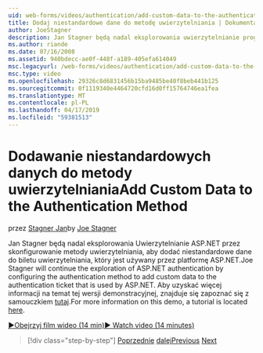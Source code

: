 ```yaml
---
uid: web-forms/videos/authentication/add-custom-data-to-the-authentication-method
title: Dodaj niestandardowe dane do metodę uwierzytelniania | Dokumentacja firmy Microsoft
author: JoeStagner
description: Jan Stagner będą nadal eksplorowania uwierzytelnianie programu ASP.NET, przez skonfigurowanie metody uwierzytelniania, aby dodać niestandardowe dane do biletu uwierzytelniania...
ms.author: riande
ms.date: 07/16/2008
ms.assetid: 940bdecc-ae0f-448f-a189-405efa614049
msc.legacyurl: /web-forms/videos/authentication/add-custom-data-to-the-authentication-method
msc.type: video
ms.openlocfilehash: 29326c8d6831456b15ba9485be40f8beb441b125
ms.sourcegitcommit: 0f1119340e4464720cfd16d0ff15764746ea1fea
ms.translationtype: MT
ms.contentlocale: pl-PL
ms.lasthandoff: 04/17/2019
ms.locfileid: "59381513"
---
```

# <a name="add-custom-data-to-the-authentication-method"></a><span data-ttu-id="33f19-103">Dodawanie niestandardowych danych do metody uwierzytelniania</span><span class="sxs-lookup"><span data-stu-id="33f19-103">Add Custom Data to the Authentication Method</span></span>

<span data-ttu-id="33f19-104">przez [Stagner Jan](https://github.com/JoeStagner)</span><span class="sxs-lookup"><span data-stu-id="33f19-104">by [Joe Stagner](https://github.com/JoeStagner)</span></span>

<span data-ttu-id="33f19-105">Jan Stagner będą nadal eksplorowania Uwierzytelnianie ASP.NET przez skonfigurowanie metody uwierzytelniania, aby dodać niestandardowe dane do biletu uwierzytelniania, który jest używany przez platformę ASP.NET.</span><span class="sxs-lookup"><span data-stu-id="33f19-105">Joe Stagner will continue the exploration of ASP.NET authentication by configuring the authentication method to add custom data to the authentication ticket that is used by ASP.NET.</span></span> <span data-ttu-id="33f19-106">Aby uzyskać więcej informacji na temat tej wersji demonstracyjnej, znajduje się zapoznać się z samouczkiem [tutaj](../../overview/older-versions-security/introduction/forms-authentication-configuration-and-advanced-topics-vb.md).</span><span class="sxs-lookup"><span data-stu-id="33f19-106">For more information on this demo, a tutorial is located [here](../../overview/older-versions-security/introduction/forms-authentication-configuration-and-advanced-topics-vb.md).</span></span>

[<span data-ttu-id="33f19-107">&#9654;Obejrzyj film wideo (14 min)</span><span class="sxs-lookup"><span data-stu-id="33f19-107">&#9654; Watch video (14 minutes)</span></span>](https://channel9.msdn.com/Blogs/ASP-NET-Site-Videos/add-custom-data-to-the-authentication-method)

> [!div class="step-by-step"]
> <span data-ttu-id="33f19-108">[Poprzednie](forms-login-custom-key-configuration.md)
> [dalej](use-custom-principal-objects.md)</span><span class="sxs-lookup"><span data-stu-id="33f19-108">[Previous](forms-login-custom-key-configuration.md)
[Next](use-custom-principal-objects.md)</span></span>

